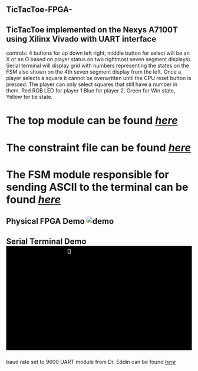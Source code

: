 ## TicTacToe-FPGA-
## TicTacToe implemented on the Nexys A7100T using Xilinx Vivado with UART interface
controls: 4 buttons for up down left right, middle button for select will be an X or an O based on player status on two rightmost seven segment displays).
Serial terminal will display grid with numbers representing the states on the FSM also shown on the 4th seven segment display from the left.
Once a player selects a square it cannot be overwritten until the CPU reset button is pressed.
The player can only select squares that still have a number in them.
Red RGB LED for player 1 Blue for player 2, Green for Win state, Yellow for tie state.

# The top module can be found [*here*](https://github.com/gaonjc/TicTacToe-FPGA-/blob/main/src/tictactoe_main.v)
# The constraint file can be found [*here*](https://github.com/gaonjc/TicTacToe-FPGA-/blob/main/src/Nexys-A7-100T-Master.xdc)
# The FSM module responsible for sending ASCII to the terminal can be found [*here*](https://github.com/gaonjc/TicTacToe-FPGA-/blob/main/src/tictactoe_uart.v)
## Physical FPGA Demo ![demo](https://github.com/gaonjc/TicTacToe-FPGA-/blob/main/TicTacToeDemo.gif)

## Serial Terminal Demo ![demo](https://github.com/gaonjc/TicTacToe-FPGA-/blob/main/TeraTermSerial.gif)
baud rate set to 9600 UART module from Dr. Eddin can be found [*here*](https://github.com/aseddin/3300L_lab_guides/tree/main/lab12/starter%20code)
